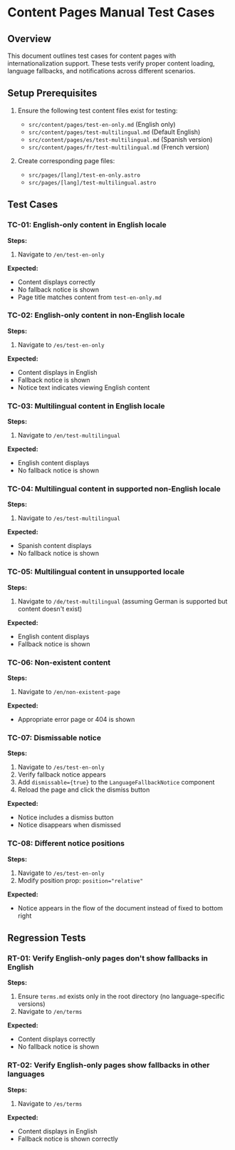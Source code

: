 # Content Pages Manual Test Cases

## Overview

This document outlines test cases for content pages with internationalization support. These tests verify proper content loading, language fallbacks, and notifications across different scenarios.

## Setup Prerequisites

1. Ensure the following test content files exist for testing:
   - `src/content/pages/test-en-only.md` (English only)
   - `src/content/pages/test-multilingual.md` (Default English)
   - `src/content/pages/es/test-multilingual.md` (Spanish version)
   - `src/content/pages/fr/test-multilingual.md` (French version)

2. Create corresponding page files:
   - `src/pages/[lang]/test-en-only.astro`
   - `src/pages/[lang]/test-multilingual.astro`

## Test Cases

### TC-01: English-only content in English locale

**Steps:**
1. Navigate to `/en/test-en-only`

**Expected:**
- Content displays correctly
- No fallback notice is shown
- Page title matches content from `test-en-only.md`

### TC-02: English-only content in non-English locale

**Steps:**
1. Navigate to `/es/test-en-only`

**Expected:**
- Content displays in English
- Fallback notice is shown
- Notice text indicates viewing English content

### TC-03: Multilingual content in English locale

**Steps:**
1. Navigate to `/en/test-multilingual`

**Expected:**
- English content displays
- No fallback notice is shown

### TC-04: Multilingual content in supported non-English locale

**Steps:**
1. Navigate to `/es/test-multilingual`

**Expected:**
- Spanish content displays
- No fallback notice is shown

### TC-05: Multilingual content in unsupported locale

**Steps:**
1. Navigate to `/de/test-multilingual` (assuming German is supported but content doesn't exist)

**Expected:**
- English content displays
- Fallback notice is shown

### TC-06: Non-existent content

**Steps:**
1. Navigate to `/en/non-existent-page`

**Expected:**
- Appropriate error page or 404 is shown

### TC-07: Dismissable notice

**Steps:**
1. Navigate to `/es/test-en-only`
2. Verify fallback notice appears
3. Add `dismissable={true}` to the `LanguageFallbackNotice` component
4. Reload the page and click the dismiss button

**Expected:**
- Notice includes a dismiss button
- Notice disappears when dismissed

### TC-08: Different notice positions

**Steps:**
1. Navigate to `/es/test-en-only`
2. Modify position prop: `position="relative"`

**Expected:**
- Notice appears in the flow of the document instead of fixed to bottom right

## Regression Tests

### RT-01: Verify English-only pages don't show fallbacks in English

**Steps:**
1. Ensure `terms.md` exists only in the root directory (no language-specific versions)
2. Navigate to `/en/terms`

**Expected:**
- Content displays correctly
- No fallback notice is shown

### RT-02: Verify English-only pages show fallbacks in other languages

**Steps:**
1. Navigate to `/es/terms`

**Expected:**
- Content displays in English
- Fallback notice is shown correctly
